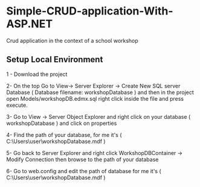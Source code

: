 # Simple-CRUD-application-With-ASP.NET
Crud application in the context of a school workshop

## Setup Local Environment

1 - Download the project

2- On the top Go to View-> Server Explorer -> Create New SQL server Database ( Database filename: workshopDatabase ) 
and then in the project open Models/workshopDB.edmx.sql right click inside the file and press execute.

3- Go to View -> Server Object Explorer and right click on your database ( workshopDatabase ) and click on properties

4- Find the path of your database, for me it's ( C:\Users\user\workshopDatabase.mdf ) 

5- Go back to Server Explorer and right click WorkshopDBContainer -> Modify Connection then browse to the path of your database

6- Go to web.config and edit the path of database for me it's ( C:\Users\user\workshopDatabase.mdf )
